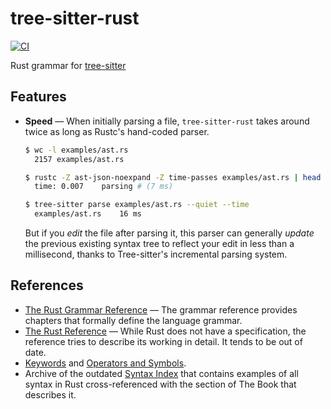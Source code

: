 # tree-sitter-rust

[![CI](https://github.com/tree-sitter/tree-sitter-rust/actions/workflows/ci.yml/badge.svg)](https://github.com/tree-sitter/tree-sitter-rust/actions/workflows/ci.yml)

Rust grammar for [tree-sitter](https://github.com/tree-sitter/tree-sitter)

## Features

- **Speed** — When initially parsing a file, `tree-sitter-rust` takes around twice
  as long as Rustc's hand-coded parser.

  ```sh
  $ wc -l examples/ast.rs
    2157 examples/ast.rs

  $ rustc -Z ast-json-noexpand -Z time-passes examples/ast.rs | head -n1
    time: 0.007    parsing # (7 ms)

  $ tree-sitter parse examples/ast.rs --quiet --time
    examples/ast.rs    16 ms
  ```

  But if you _edit_ the file after parsing it, this parser can generally _update_
  the previous existing syntax tree to reflect your edit in less than a millisecond,
  thanks to Tree-sitter's incremental parsing system.

## References

- [The Rust Grammar Reference](https://doc.rust-lang.org/grammar.html) — The grammar
  reference provides chapters that formally define the language grammar.
- [The Rust Reference](https://doc.rust-lang.org/reference/) — While Rust does
  not have a specification, the reference tries to describe its working in detail.
  It tends to be out of date.
- [Keywords](https://doc.rust-lang.org/stable/book/appendix-01-keywords.html) and
  [Operators and Symbols](https://doc.rust-lang.org/stable/book/appendix-02-operators.html).
- Archive of the outdated [Syntax Index](https://web.mit.edu/rust-lang_v1.25/arch/amd64_ubuntu1404/share/doc/rust/html/book/first-edition/syntax-index.html)
  that contains examples of all syntax in Rust cross-referenced with the section
  of The Book that describes it.
